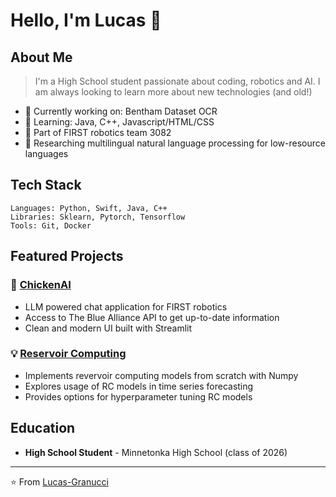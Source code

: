 # Hello, I'm Lucas 👋

## About Me
> I'm a High School student passionate about coding, robotics and AI. I am always looking to learn more about new technologies (and old!)

- 🔭 Currently working on: Bentham Dataset OCR
- 🌱 Learning: Java, C++, Javascript/HTML/CSS
- 🤖 Part of FIRST robotics team 3082
- 📃 Researching multilingual natural language processing for low-resource languages

## Tech Stack
```
Languages: Python, Swift, Java, C++
Libraries: Sklearn, Pytorch, Tensorflow
Tools: Git, Docker
```

## Featured Projects

### 🚀 [ChickenAI](https://github.com/Lucas-Granucci/ChickenAI)
- LLM powered chat application for FIRST robotics
- Access to The Blue Alliance API to get up-to-date information
- Clean and modern UI built with Streamlit 

### 💡 [Reservoir Computing](https://github.com/Lucas-Granucci/reservoir-computing)
- Implements revervoir computing models from scratch with Numpy
- Explores usage of RC models in time series forecasting
- Provides options for hyperparameter tuning RC models

## Education
- **High School Student** - Minnetonka High School (class of 2026)

---

⭐️ From [Lucas-Granucci](https://github.com/Lucas-Granucci)
